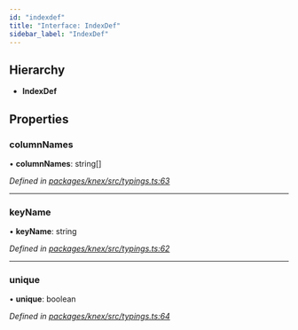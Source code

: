```yaml
---
id: "indexdef"
title: "Interface: IndexDef"
sidebar_label: "IndexDef"
---
```


## Hierarchy

* **IndexDef**

## Properties

### columnNames

•  **columnNames**: string[]

*Defined in [packages/knex/src/typings.ts:63](https://github.com/mikro-orm/mikro-orm/blob/8766baa31/packages/knex/src/typings.ts#L63)*

___

### keyName

•  **keyName**: string

*Defined in [packages/knex/src/typings.ts:62](https://github.com/mikro-orm/mikro-orm/blob/8766baa31/packages/knex/src/typings.ts#L62)*

___

### unique

•  **unique**: boolean

*Defined in [packages/knex/src/typings.ts:64](https://github.com/mikro-orm/mikro-orm/blob/8766baa31/packages/knex/src/typings.ts#L64)*
